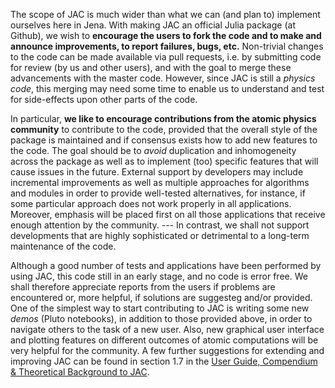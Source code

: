 
The scope of JAC is much wider than what we can (and plan to) implement ourselves here in Jena. 
With making JAC an official Julia package (at Github), we wish to **encourage the users to fork the code and to 
make and announce improvements, to report failures, bugs, etc.** Non-trivial changes to the code can be made available 
via pull requests, i.e. by submitting code for review (by us and other users), and with the goal to merge these advancements
with the master code. However, since JAC is still a *physics code*, this merging may need some time to enable us to
understand and test for side-effects upon other parts of the code.

In particular, **we like to encourage contributions from the atomic physics community** to contribute to the code, provided
that the overall style of the package is maintained and if consensus exists how to add new features to the code. The goal 
should be to *avoid* duplication and inhomogeneity across the package as well as to implement (too) specific features 
that will cause issues in the future. External support by developers may include incremental improvements as well as 
multiple approaches for algorithms and modules in order to provide well-tested alternatives, for instance, if some 
particular approach does not work properly in all applications. Moreover, emphasis will be placed first on all those 
applications that receive enough attention by the community. --- In contrast, we shall not support developments that 
are highly sophisticated or detrimental to a long-term maintenance of the code. 

Although a good number of tests and applications have been performed by using JAC, this code still in an early stage, 
and no code is error free. We shall therefore appreciate reports from the users if problems are encountered or, 
more helpful, if solutions are suggesteg and/or provided. One of the simplest way to start contributing to JAC is 
writing some new *demos* (Pluto notebooks), in addition to those provided above, in order to navigate others to the task of
a new user. Also, new graphical user interface and plotting features on different outcomes of atomic computations will be very 
helpful for the community. A few further suggestions for extending and improving JAC can be found in section 1.7 in the 
[User Guide, Compendium & Theoretical Background to JAC](https://github.com/AlokaSahoo/JAC.jl/blob/master/docs/UserGuide-Jac.pdf).

